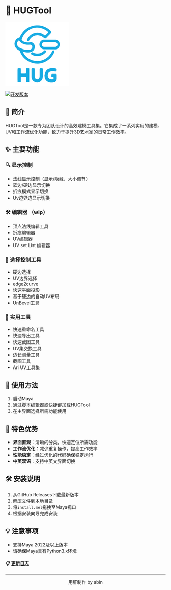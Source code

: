# 🚀 HUGTool 

![HUGTool Logo](Icons/HUGlogo.png)

[![开发版本](https://img.shields.io/badge/1.3.0-blue.svg)](https://github.com/Megestus/HUGTool/releases)



## 🌟 简介

HUGTool是一款专为团队设计的高效建模工具集。它集成了一系列实用的建模、UV和工作流优化功能，致力于提升3D艺术家的日常工作效率。

## ✨ 主要功能

### 🔍 显示控制
- 法线显示控制（显示/隐藏、大小调节）
- 软边/硬边显示切换
- 折痕模式显示切换
- Uv边界边显示切换

### 🛠️ 编辑器 （wip）
- 顶点法线编辑工具
- 折痕编辑器
- UV编辑器
- UV set List 编辑器

### 🎯 选择控制工具
- 硬边选择 
- UV边界选择
- edge2curve
- 快速平面投影
- 基于硬边的自动UV布局
- UnBevel工具


### 🔧 实用工具
- 快速重命名工具
- 快速导出工具
- 快速截图工具
- UV集交换工具
- 边长测量工具
- 截图工具
- Ari UV工具集


## 🚀 使用方法

1. 启动Maya
2. 通过脚本编辑器或快捷键加载HUGTool
3. 在主界面选择所需功能使用

## 🌈 特色优势

- **界面直观**：清晰的分类，快速定位所需功能
- **工作流优化**：减少重复操作，提高工作效率
- **性能稳定**：经过优化的代码确保稳定运行
- **中英双语**：支持中英文界面切换

## 🛠 安装说明

1. 从GitHub Releases下载最新版本
2. 解压文件到本地目录
3. 将`install.mel`拖拽至Maya视口
4. 根据安装向导完成安装

## 💡 注意事项

- 支持Maya 2022及以上版本
- 请确保Maya具有Python3.x环境


#### 📋 [更新日志](https://megestus.github.io/HUGTools/Doc/log.html)



---

<p align="center">用肝制作 by abin </p>

